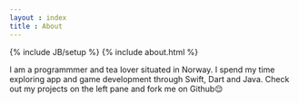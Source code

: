```yaml
---
layout : index
title : About
---
```

{% include JB/setup %}
{% include about.html %}

I am a programmmer and tea lover situated in Norway. I spend my time exploring app and game development through Swift, Dart and Java. Check out my projects on the left pane and fork me on Github😌
